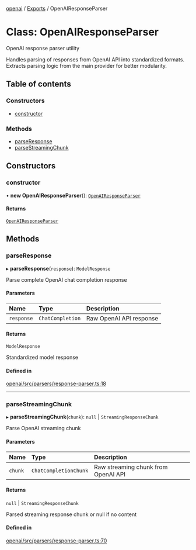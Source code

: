 <!-- 
 ⚠️  AUTO-GENERATED FILE - DO NOT EDIT MANUALLY
 This file is automatically generated by scripts/docs-generator.js
 To make changes, edit the source TypeScript files or update the generator script
-->

[openai](../../) / [Exports](../modules) / OpenAIResponseParser

# Class: OpenAIResponseParser

OpenAI response parser utility

Handles parsing of responses from OpenAI API into standardized formats.
Extracts parsing logic from the main provider for better modularity.

## Table of contents

### Constructors

- [constructor](OpenAIResponseParser#constructor)

### Methods

- [parseResponse](OpenAIResponseParser#parseresponse)
- [parseStreamingChunk](OpenAIResponseParser#parsestreamingchunk)

## Constructors

### constructor

• **new OpenAIResponseParser**(): [`OpenAIResponseParser`](OpenAIResponseParser)

#### Returns

[`OpenAIResponseParser`](OpenAIResponseParser)

## Methods

### parseResponse

▸ **parseResponse**(`response`): `ModelResponse`

Parse complete OpenAI chat completion response

#### Parameters

| Name | Type | Description |
| :------ | :------ | :------ |
| `response` | `ChatCompletion` | Raw OpenAI API response |

#### Returns

`ModelResponse`

Standardized model response

#### Defined in

[openai/src/parsers/response-parser.ts:18](https://github.com/woojubb/robota/blob/e1b7b651a85a9b93f075b6523ec8de869e77f12c/packages/openai/src/parsers/response-parser.ts#L18)

___

### parseStreamingChunk

▸ **parseStreamingChunk**(`chunk`): ``null`` \| `StreamingResponseChunk`

Parse OpenAI streaming chunk

#### Parameters

| Name | Type | Description |
| :------ | :------ | :------ |
| `chunk` | `ChatCompletionChunk` | Raw streaming chunk from OpenAI API |

#### Returns

``null`` \| `StreamingResponseChunk`

Parsed streaming response chunk or null if no content

#### Defined in

[openai/src/parsers/response-parser.ts:70](https://github.com/woojubb/robota/blob/e1b7b651a85a9b93f075b6523ec8de869e77f12c/packages/openai/src/parsers/response-parser.ts#L70)
